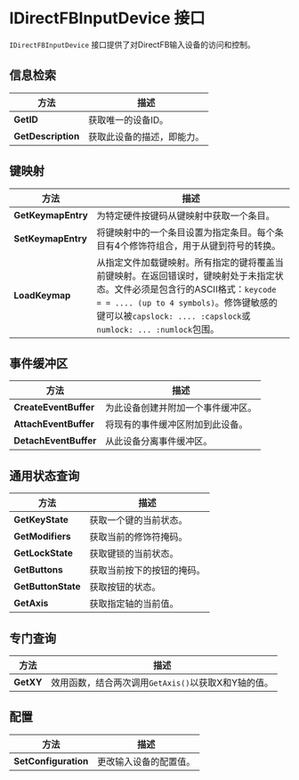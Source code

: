 # IDirectFBInputDevice 接口

`IDirectFBInputDevice` 接口提供了对DirectFB输入设备的访问和控制。

## 信息检索

| 方法               | 描述                       |
| ------------------ | -------------------------- |
| **GetID**          | 获取唯一的设备ID。         |
| **GetDescription** | 获取此设备的描述，即能力。 |

## 键映射

| 方法               | 描述                                                         |
| ------------------ | ------------------------------------------------------------ |
| **GetKeymapEntry** | 为特定硬件按键码从键映射中获取一个条目。                     |
| **SetKeymapEntry** | 将键映射中的一个条目设置为指定条目。每个条目有4个修饰符组合，用于从键到符号的转换。 |
| **LoadKeymap**     | 从指定文件加载键映射。所有指定的键将覆盖当前键映射。在返回错误时，键映射处于未指定状态。文件必须是包含行的ASCII格式：`keycode = = .... (up to 4 symbols)`。修饰键敏感的键可以被`capslock: .... :capslock`或`numlock: ... :numlock`包围。 |

## 事件缓冲区

| 方法                  | 描述                               |
| --------------------- | ---------------------------------- |
| **CreateEventBuffer** | 为此设备创建并附加一个事件缓冲区。 |
| **AttachEventBuffer** | 将现有的事件缓冲区附加到此设备。   |
| **DetachEventBuffer** | 从此设备分离事件缓冲区。           |

## 通用状态查询

| 方法               | 描述                       |
| ------------------ | -------------------------- |
| **GetKeyState**    | 获取一个键的当前状态。     |
| **GetModifiers**   | 获取当前的修饰符掩码。     |
| **GetLockState**   | 获取键锁的当前状态。       |
| **GetButtons**     | 获取当前按下的按钮的掩码。 |
| **GetButtonState** | 获取按钮的状态。           |
| **GetAxis**        | 获取指定轴的当前值。       |

## 专门查询

| 方法      | 描述                                                |
| --------- | --------------------------------------------------- |
| **GetXY** | 效用函数，结合两次调用`GetAxis()`以获取X和Y轴的值。 |

## 配置

| 方法                 | 描述                   |
| -------------------- | ---------------------- |
| **SetConfiguration** | 更改输入设备的配置值。 |